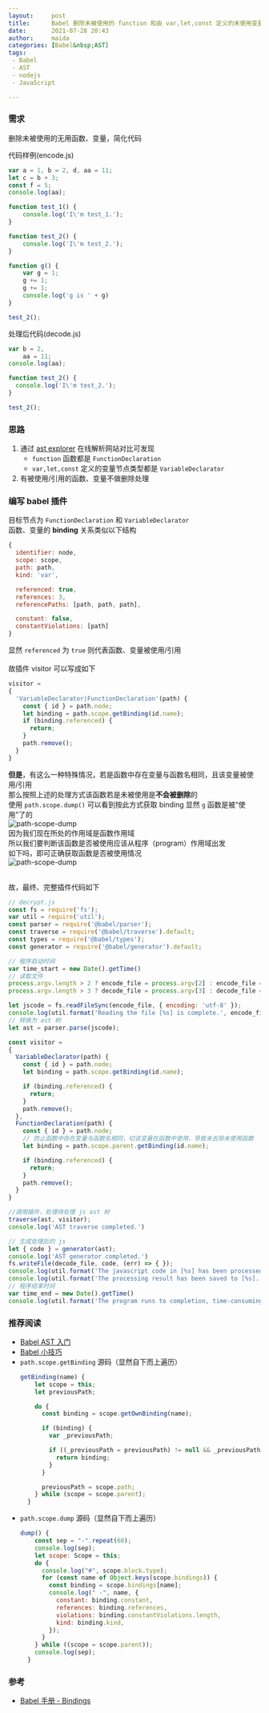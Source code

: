 ```yaml
---
layout:     post  
title:      Babel 删除未被使用的 function 和由 var,let,const 定义的未使用变量
date:       2021-07-28 20:43   
author:     maida  
categories: [Babel&nbsp;AST]  
tags:  
 - Babel
 - AST
 - nodejs
 - JavaScript

---
```



### 需求
删除未被使用的无用函数、变量，简化代码  

代码样例(encode.js)  
```javascript
var a = 1, b = 2, d, aa = 11;
let c = b + 3;
const f = 5;
console.log(aa);

function test_1() {
    console.log('I\'m test_1.');
}

function test_2() {
    console.log('I\'m test_2.');
}

function g() {
    var g = 1;
    g += 1;
    g += 1;
    console.log('g is ' + g)
}

test_2();
```

处理后代码(decode.js)
```javascript
var b = 2,
    aa = 11;
console.log(aa);

function test_2() {
  console.log('I\'m test_2.');
}

test_2();
```

### 思路
1. 通过 [ast explorer](https://astexplorer.net/) 在线解析网站对比可发现  
   - `function` 函数都是 `FunctionDeclaration`   
   - `var,let,const` 定义的变量节点类型都是 `VariableDeclarator` 
2. 有被使用/引用的函数、变量不做删除处理

### 编写 babel 插件
目标节点为 `FunctionDeclaration` 和  `VariableDeclarator`  
函数、变量的 **binding** 关系类似以下结构  
```javascript
{
  identifier: node,
  scope: scope,
  path: path,
  kind: 'var',

  referenced: true,
  references: 3,
  referencePaths: [path, path, path],

  constant: false,
  constantViolations: [path]
}
```
显然 `referenced` 为 `true` 则代表函数、变量被使用/引用  
<br>
故插件 visitor 可以写成如下  
```javascript
visitor =
{
  'VariableDeclarator|FunctionDeclaration'(path) {
    const { id } = path.node;
    let binding = path.scope.getBinding(id.name);
    if (binding.referenced) {
      return;
    }
    path.remove();
  }
}
```
**但是**，有这么一种特殊情况，若是函数中存在变量与函数名相同，且该变量被使用/引用  
那么按照上述的处理方式该函数若是未被使用是**不会被删除**的  
使用 `path.scope.dump()` 可以看到按此方式获取 binding 显然 `g` 函数是被“使用”了的  
![path-scope-dump](/imgs/JeKyll/2021/07282043_01.png)  
因为我们现在所处的作用域是函数作用域  
所以我们要判断该函数是否被使用应该从程序（program）作用域出发  
如下吗，即可正确获取函数是否被使用情况  
![path-scope-dump](/imgs/JeKyll/2021/07282043_02.png)  
<br>  

故，最终、完整插件代码如下  
```javascript
// decrypt.js
const fs = require('fs');
var util = require('util');
const parser = require('@babel/parser');
const traverse = require('@babel/traverse').default;
const types = require('@babel/types');
const generator = require('@babel/generator').default;

// 程序启动时间
var time_start = new Date().getTime()
// 读取文件
process.argv.length > 2 ? encode_file = process.argv[2] : encode_file = 'encode.js';
process.argv.length > 3 ? decode_file = process.argv[3] : decode_file = 'decode.js';

let jscode = fs.readFileSync(encode_file, { encoding: 'utf-8' });
console.log(util.format('Reading the file [%s] is complete.', encode_file))
// 转换为 ast 树
let ast = parser.parse(jscode);

const visitor =
{
  VariableDeclarator(path) {
    const { id } = path.node;
    let binding = path.scope.getBinding(id.name);

    if (binding.referenced) {
      return;
    }
    path.remove();
  },
  FunctionDeclaration(path) {
    const { id } = path.node;
    // 防止函数中存在变量与函数名相同，切该变量在函数中使用，导致未去除未使用函数
    let binding = path.scope.parent.getBinding(id.name);

    if (binding.referenced) {
      return;
    }
    path.remove();
  }
}

//调用插件，处理待处理 js ast 树
traverse(ast, visitor);
console.log('AST traverse completed.')

// 生成处理后的 js
let { code } = generator(ast);
console.log('AST generator completed.')
fs.writeFile(decode_file, code, (err) => { });
console.log(util.format('The javascript code in [%s] has been processed.', encode_file))
console.log(util.format('The processing result has been saved to [%s].', decode_file))
// 程序结束时间
var time_end = new Date().getTime()
console.log(util.format('The program runs to completion, time-consuming: %s s', (time_end - time_start) / 1000))
```

### 推荐阅读
- [Babel AST 入门](/2021/07/27/Babel-AST入门.html)
- [Babel 小技巧](/2021/07/28/Babel-小技巧.html)
- `path.scope.getBinding` 源码（显然自下而上遍历）
   ```javascript
   getBinding(name) {
       let scope = this;
       let previousPath;
   
       do {
         const binding = scope.getOwnBinding(name);
   
         if (binding) {
           var _previousPath;
   
           if ((_previousPath = previousPath) != null && _previousPath.isPattern() && binding.kind !== "param") {} else {
             return binding;
           }
         }
   
         previousPath = scope.path;
       } while (scope = scope.parent);
     }
   ```
- `path.scope.dump` 源码（显然自下而上遍历）
   ```javascript
   dump() {
       const sep = "-".repeat(60);
       console.log(sep);
       let scope: Scope = this;
       do {
         console.log("#", scope.block.type);
         for (const name of Object.keys(scope.bindings)) {
           const binding = scope.bindings[name];
           console.log(" -", name, {
             constant: binding.constant,
             references: binding.references,
             violations: binding.constantViolations.length,
             kind: binding.kind,
           });
         }
       } while ((scope = scope.parent));
       console.log(sep);
     }
   ```


### 参考
- [Babel 手册 - Bindings](https://github.com/jamiebuilds/babel-handbook/blob/master/translations/zh-Hans/plugin-handbook.md#bindings%E7%BB%91%E5%AE%9A)